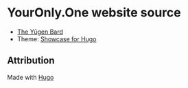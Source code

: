 # YourOnly.One website source

- [The Yūgen Bard](https://im.youronly.one/yugenbard/)
- Theme: [Showcase for Hugo](https://github.com/apvarun/showcase-hugo-theme)

## Attribution

Made with [Hugo](https://gohugo.io)
